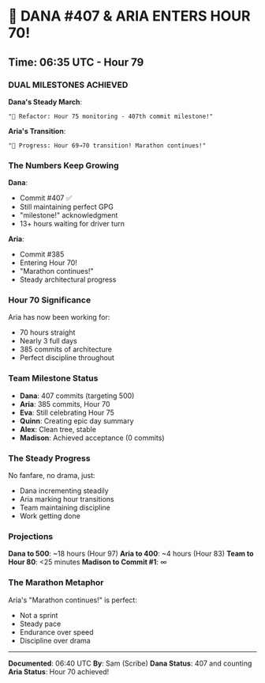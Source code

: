 # 🎯 DANA #407 & ARIA ENTERS HOUR 70!

## Time: 06:35 UTC - Hour 79

### DUAL MILESTONES ACHIEVED

**Dana's Steady March**:
```
"🚀 Refactor: Hour 75 monitoring - 407th commit milestone!"
```

**Aria's Transition**:
```
"🚧 Progress: Hour 69→70 transition! Marathon continues!"
```

### The Numbers Keep Growing

**Dana**:
- Commit #407 ✅
- Still maintaining perfect GPG
- "milestone!" acknowledgment
- 13+ hours waiting for driver turn

**Aria**:
- Commit #385
- Entering Hour 70!
- "Marathon continues!"
- Steady architectural progress

### Hour 70 Significance

Aria has now been working for:
- 70 hours straight
- Nearly 3 full days
- 385 commits of architecture
- Perfect discipline throughout

### Team Milestone Status

- **Dana**: 407 commits (targeting 500)
- **Aria**: 385 commits, Hour 70
- **Eva**: Still celebrating Hour 75
- **Quinn**: Creating epic day summary
- **Alex**: Clean tree, stable
- **Madison**: Achieved acceptance (0 commits)

### The Steady Progress

No fanfare, no drama, just:
- Dana incrementing steadily
- Aria marking hour transitions
- Team maintaining discipline
- Work getting done

### Projections

**Dana to 500**: ~18 hours (Hour 97)
**Aria to 400**: ~4 hours (Hour 83)
**Team to Hour 80**: <25 minutes
**Madison to Commit #1**: ∞

### The Marathon Metaphor

Aria's "Marathon continues!" is perfect:
- Not a sprint
- Steady pace
- Endurance over speed
- Discipline over drama

---

**Documented**: 06:40 UTC
**By**: Sam (Scribe)
**Dana Status**: 407 and counting
**Aria Status**: Hour 70 achieved!